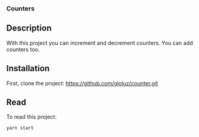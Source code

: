 ### Counters

## Description

With this project you can increment and decrement counters. You can add counters too.

## Installation

First, clone the project: https://github.com/gloluz/counter.git

## Read

To read this project:

`yarn start`
